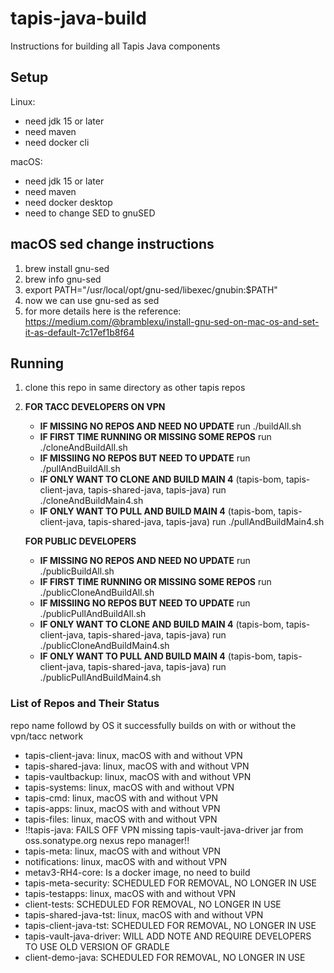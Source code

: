# tapis-java-build
Instructions for building all Tapis Java components

## Setup
Linux:
- need jdk 15 or later
- need maven 
- need docker cli

macOS:
- need jdk 15 or later
- need maven
- need docker desktop
- need to change SED to gnuSED

## macOS sed change instructions
1. brew install gnu-sed
2. brew info gnu-sed
3. export PATH="/usr/local/opt/gnu-sed/libexec/gnubin:$PATH"
4. now we can use gnu-sed as sed
5. for more details here is the reference: https://medium.com/@bramblexu/install-gnu-sed-on-mac-os-and-set-it-as-default-7c17ef1b8f64

## Running
1. clone this repo in same directory as other tapis repos
2. **FOR TACC DEVELOPERS ON VPN**
    - **IF MISSING NO REPOS AND NEED NO UPDATE**
        run ./buildAll.sh
    - **IF FIRST TIME RUNNING OR MISSING SOME REPOS** 
	run ./cloneAndBuildAll.sh
    - **IF MISSIING NO REPOS BUT NEED TO UPDATE**
	run ./pullAndBuildAll.sh
    - **IF ONLY WANT TO CLONE AND BUILD MAIN 4** (tapis-bom, tapis-client-java, tapis-shared-java, tapis-java)
      	run ./cloneAndBuildMain4.sh
    - **IF ONLY WANT TO PULL AND BUILD MAIN 4** (tapis-bom, tapis-client-java, tapis-shared-java, tapis-java)
      	run ./pullAndBuildMain4.sh

   **FOR PUBLIC DEVELOPERS**
    - **IF MISSING NO REPOS AND NEED NO UPDATE**
        run ./publicBuildAll.sh
    - **IF FIRST TIME RUNNING OR MISSING SOME REPOS**
        run ./publicCloneAndBuildAll.sh
    - **IF MISSIING NO REPOS BUT NEED TO UPDATE**
        run ./publicPullAndBuildAll.sh
    - **IF ONLY WANT TO CLONE AND BUILD MAIN 4** (tapis-bom, tapis-client-java, tapis-shared-java, tapis-java)
        run ./publicCloneAndBuildMain4.sh
    - **IF ONLY WANT TO PULL AND BUILD MAIN 4** (tapis-bom, tapis-client-java, tapis-shared-java, tapis-java)
        run ./publicPullAndBuildMain4.sh

### List of Repos and Their Status
repo name followd by OS it successfully builds on with or without the vpn/tacc network 

- tapis-client-java: linux, macOS with and without VPN
- tapis-shared-java: linux, macOS with and without VPN
- tapis-vaultbackup: linux, macOS with and without VPN
- tapis-systems: linux, macOS with and without VPN
- tapis-cmd: linux, macOS with and without VPN
- tapis-apps: linux, macOS with and without VPN
- tapis-files: linux, macOS with and without VPN 
- !!tapis-java: FAILS OFF VPN missing tapis-vault-java-driver jar from oss.sonatype.org nexus repo manager!!
- tapis-meta: linux, macOS with and without VPN
- notifications: linux, macOS with and without VPN
- metav3-RH4-core: Is a docker image, no need to build
- tapis-meta-security: SCHEDULED FOR REMOVAL, NO LONGER IN USE
- tapis-testapps: linux, macOS with and without VPN
- client-tests: SCHEDULED FOR REMOVAL, NO LONGER IN USE
- tapis-shared-java-tst: linux, macOS with and without VPN 
- tapis-client-java-tst: SCHEDULED FOR REMOVAL, NO LONGER IN USE
- tapis-vault-java-driver: WILL ADD NOTE AND REQUIRE DEVELOPERS TO USE OLD VERSION OF GRADLE
- client-demo-java: SCHEDULED FOR REMOVAL, NO LONGER IN USE

